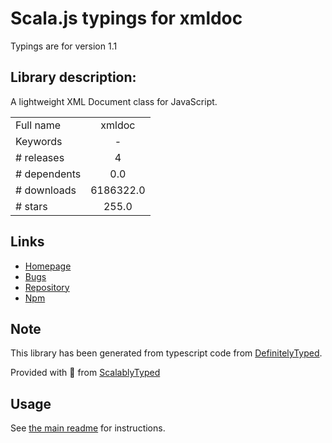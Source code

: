 
# Scala.js typings for xmldoc

Typings are for version 1.1

## Library description:
A lightweight XML Document class for JavaScript.

|                    |                 |
| ------------------ | :-------------: |
| Full name          | xmldoc |
| Keywords           | - |
| # releases         | 4 |
| # dependents       | 0.0 |
| # downloads        | 6186322.0 |
| # stars            | 255.0 |

## Links
- [Homepage](https://github.com/nfarina/xmldoc#readme)
- [Bugs](https://github.com/nfarina/xmldoc/issues)
- [Repository](https://github.com/nfarina/xmldoc)
- [Npm](https://www.npmjs.com/package/xmldoc)
    


## Note
This library has been generated from typescript code from [DefinitelyTyped](https://definitelytyped.org).

Provided with :purple_heart: from [ScalablyTyped](https://github.com/oyvindberg/ScalablyTyped)

## Usage
See [the main readme](../../readme.md) for instructions.


